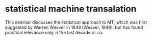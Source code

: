 # statistical machine transalation
This seminar discusses the statistical approach to MT, which was first suggested by Warren Weaver in 1949 [Weaver, 1949], but has found practical relevance only in the last decade or so.
